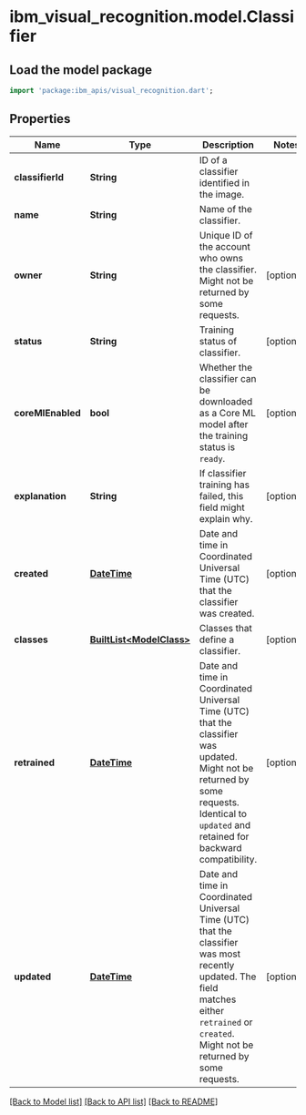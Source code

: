 # ibm_visual_recognition.model.Classifier

## Load the model package
```dart
import 'package:ibm_apis/visual_recognition.dart';
```

## Properties
Name | Type | Description | Notes
------------ | ------------- | ------------- | -------------
**classifierId** | **String** | ID of a classifier identified in the image. | 
**name** | **String** | Name of the classifier. | 
**owner** | **String** | Unique ID of the account who owns the classifier. Might not be returned by some requests. | [optional] 
**status** | **String** | Training status of classifier. | [optional] 
**coreMlEnabled** | **bool** | Whether the classifier can be downloaded as a Core ML model after the training status is `ready`. | [optional] 
**explanation** | **String** | If classifier training has failed, this field might explain why. | [optional] 
**created** | [**DateTime**](DateTime.md) | Date and time in Coordinated Universal Time (UTC) that the classifier was created. | [optional] 
**classes** | [**BuiltList&lt;ModelClass&gt;**](ModelClass.md) | Classes that define a classifier. | [optional] 
**retrained** | [**DateTime**](DateTime.md) | Date and time in Coordinated Universal Time (UTC) that the classifier was updated. Might not be returned by some requests. Identical to `updated` and retained for backward compatibility. | [optional] 
**updated** | [**DateTime**](DateTime.md) | Date and time in Coordinated Universal Time (UTC) that the classifier was most recently updated. The field matches either `retrained` or `created`. Might not be returned by some requests. | [optional] 

[[Back to Model list]](../../README.md#documentation-for-models) [[Back to API list]](../../README.md#documentation-for-api-endpoints) [[Back to README]](../../README.md)


